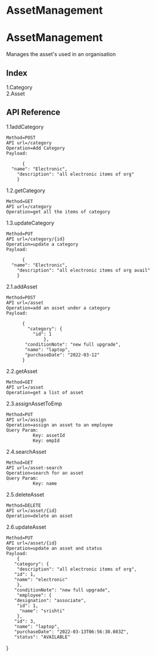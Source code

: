 # AssetManagement
# AssetManagement

Manages the asset's used in an organisation


## Index

1.Category                                                      
2.Asset                                                    



## API Reference

1.1addCategory                                            
                                                      

    Method=POST
    API url=/category
    Operation=Add Category
    Payload:

          {
      "name": "Electronic",
        "description": "all electronic items of org"
        }

1.2.getCategory                                            
                                                      

    Method=GET
    API url=/category
    Operation=get all the items of category

1.3.updateCategory                                            
                                                      

    Method=PUT
    API url=/category/{id}
    Operation=update a category
    Payload:

          {
      "name": "Electronic",
        "description": "all electronic items of org avail"
        }

2.1.addAsset                                           
                                                      

    Method=POST
    API url=/asset
    Operation=add an asset under a category
    Payload:

          {
            "category": {
              "id": 1
                  },
           "conditionNote": "new full upgrade",
           "name": "laptop",
           "purchaseDate": "2022-03-12"
          }
2.2.getAsset                                           
                                                      

    Method=GET
    API url=/asset
    Operation=get a list of asset

2.3.assignAssetToEmp                                           
                                                      

    Method=PUT
    API url=/assign
    Operation=assign an asset to an employee
    Query Param:
              Key: assetId
              Key: empId
             
2.4.searchAsset                                         
                                                      

    Method=GET
    API url=/asset-search
    Operation=search for an asset
    Query Param:
              Key: name

2.5.deleteAsset                                         
                                                      

    Method=DELETE
    API url=/asset/{id}
    Operation=delete an asset
    
2.6.updateAsset                                          
                                                      

    Method=PUT
    API url=/asset/{id}
    Operation=update an asset and status 
    Payload:
        {
       "category": {
        "description": "all electronic items of org",
       "id": 1,
       "name": "electronic"
        },
       "conditionNote": "new full upgrade",
        "employee": {
       "designation": "associate",
        "id": 1,
         "name": "srishti"
        },
       "id": 3,
       "name": "laptop",
       "purchaseDate": "2022-03-13T06:56:30.083Z",
       "status": "AVAILABLE"
}
             


             

             
             




